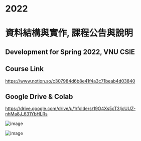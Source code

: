 # 2022

# 資料結構與實作, 課程公告與說明

## Development for Spring 2022, VNU CSIE

## Course Link

https://www.notion.so/c307984d6b8e41f4a3c71beab4d03840

## Google Drive & Colab

https://drive.google.com/drive/u/1/folders/19O4Xs5cT3IjcUUZ-nhMa8J_631YbHLRs

![image](https://user-images.githubusercontent.com/89304181/147625354-b5de2507-4376-4e30-8e52-26bd41e86607.png)

![image](https://user-images.githubusercontent.com/89304181/154830927-88e7399d-afeb-46ac-9fe8-a43ea2a71138.png)
